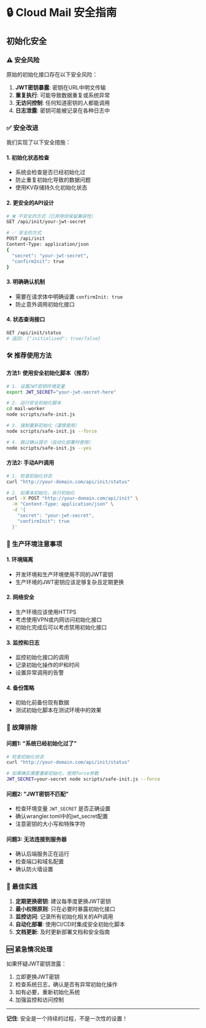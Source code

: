 # 🔒 Cloud Mail 安全指南

## 初始化安全

### ⚠️ 安全风险

原始的初始化接口存在以下安全风险：

1. **JWT密钥暴露**: 密钥在URL中明文传输
2. **重复执行**: 可能导致数据重复或系统异常
3. **无访问控制**: 任何知道密钥的人都能调用
4. **日志泄露**: 密钥可能被记录在各种日志中

### ✅ 安全改进

我们实现了以下安全措施：

#### 1. 初始化状态检查
- 系统会检查是否已经初始化过
- 防止重复初始化导致的数据问题
- 使用KV存储持久化初始化状态

#### 2. 更安全的API设计
```bash
# ❌ 不安全的方式（已弃用但保留兼容性）
GET /api/init/your-jwt-secret

# ✅ 安全的方式
POST /api/init
Content-Type: application/json
{
  "secret": "your-jwt-secret",
  "confirmInit": true
}
```

#### 3. 明确确认机制
- 需要在请求体中明确设置 `confirmInit: true`
- 防止意外调用初始化接口

#### 4. 状态查询接口
```bash
GET /api/init/status
# 返回: {"initialized": true/false}
```

### 🛠️ 推荐使用方法

#### 方法1: 使用安全初始化脚本（推荐）

```bash
# 1. 设置JWT密钥环境变量
export JWT_SECRET="your-jwt-secret-here"

# 2. 运行安全初始化脚本
cd mail-worker
node scripts/safe-init.js

# 3. 强制重新初始化（谨慎使用）
node scripts/safe-init.js --force

# 4. 跳过确认提示（自动化部署时使用）
node scripts/safe-init.js --yes
```

#### 方法2: 手动API调用

```bash
# 1. 检查初始化状态
curl "http://your-domain.com/api/init/status"

# 2. 如果未初始化，执行初始化
curl -X POST "http://your-domain.com/api/init" \
  -H "Content-Type: application/json" \
  -d '{
    "secret": "your-jwt-secret",
    "confirmInit": true
  }'
```

### 🚨 生产环境注意事项

#### 1. 环境隔离
- 开发环境和生产环境使用不同的JWT密钥
- 生产环境的JWT密钥应该足够复杂且定期更换

#### 2. 网络安全
- 生产环境应该使用HTTPS
- 考虑使用VPN或内网访问初始化接口
- 初始化完成后可以考虑禁用初始化接口

#### 3. 监控和日志
- 监控初始化接口的调用
- 记录初始化操作的IP和时间
- 设置异常调用的告警

#### 4. 备份策略
- 初始化前备份现有数据
- 测试初始化脚本在测试环境中的效果

### 🔧 故障排除

#### 问题1: "系统已经初始化过了"
```bash
# 检查初始化状态
curl "http://your-domain.com/api/init/status"

# 如果确实需要重新初始化，使用force参数
JWT_SECRET=your-secret node scripts/safe-init.js --force
```

#### 问题2: "JWT密钥不匹配"
- 检查环境变量 `JWT_SECRET` 是否正确设置
- 确认wrangler.toml中的jwt_secret配置
- 注意密钥的大小写和特殊字符

#### 问题3: 无法连接到服务器
- 确认后端服务正在运行
- 检查端口和域名配置
- 确认防火墙设置

### 📝 最佳实践

1. **定期更换密钥**: 建议每季度更换JWT密钥
2. **最小权限原则**: 只在必要时暴露初始化接口
3. **监控访问**: 记录所有初始化相关的API调用
4. **自动化部署**: 使用CI/CD时集成安全初始化脚本
5. **文档更新**: 及时更新部署文档和安全指南

### 🆘 紧急情况处理

如果怀疑JWT密钥泄露：

1. 立即更换JWT密钥
2. 检查系统日志，确认是否有异常初始化操作
3. 如有必要，重新初始化系统
4. 加强监控和访问控制

---

**记住**: 安全是一个持续的过程，不是一次性的设置！
